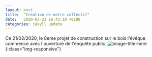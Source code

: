 ```yaml
---
layout: post
title:  "Création de notre collectif"
date:   2020-02-21 16:43:18 +0100
categories: jekyll update
---
```

Ce 21/02/2020, le 8eme projet de construction sur le bois l'évêque commence avec l'ouverture de l'enquête public.
![image-title-here](https://files.slack.com/files-pri/T01HNP28Q3D-F01HTJV7ZRT/img_0295.jpg){:class="img-responsive"}

